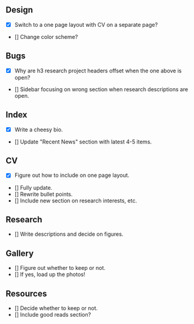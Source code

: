 ## Design
- [x] Switch to a one page layout with CV on a separate page?
- [] Change color scheme?

## Bugs
- [x] Why are h3 research project headers offset when the one above is open?
- [] Sidebar focusing on wrong section when research descriptions are open.

## Index
- [x] Write a cheesy bio.
- [] Update "Recent News" section with latest 4-5 items.

## CV
- [x] Figure out how to include on one page layout.
- [] Fully update.
- [] Rewrite bullet points.
- [] Include new section on research interests, etc.

## Research
- [] Write descriptions and decide on figures.

## Gallery
- [] Figure out whether to keep or not.
- [] If yes, load up the photos!

## Resources
- [] Decide whether to keep or not.
- [] Include good reads section?
